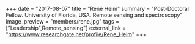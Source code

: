 +++
date = "2017-08-07"
title = "René Heim"
summary = "Post-Doctoral Fellow. University of Florida, USA. Remote sensing and spectroscopy"
image_preview = "members/rene.jpg"
tags = ["Leadership",Remote_sensing"]
external_link = "https://www.researchgate.net/profile/Rene_Heim"
+++
